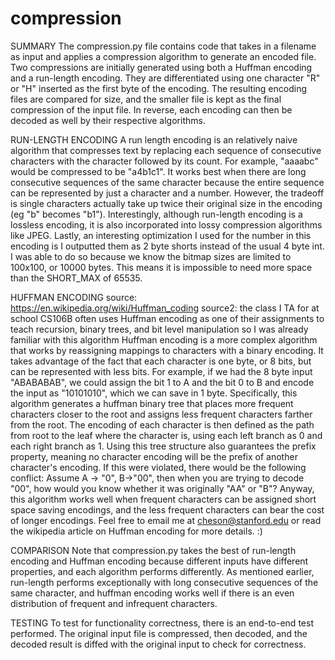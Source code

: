 # compression

SUMMARY
The compression.py file contains code that takes in a filename as input and applies a compression algorithm to generate an encoded file. Two compressions are initially generated using both a Huffman encoding and a run-length encoding. They are differentiated using one character "R" or "H" inserted as the first byte of the encoding. The resulting encoding files are compared for size, and the smaller file is kept as the final compression of the input file. In reverse, each encoding can then be decoded as well by their respective algorithms.

RUN-LENGTH ENCODING
A run length encoding is an relatively naive algorithm that compresses text by replacing each sequence of consecutive characters with the character followed by its count. For example, "aaaabc" would be compressed to be "a4b1c1". It works best when there are long consecutive sequences of the same character because the entire sequence can be represented by just a character and a number. However, the tradeoff is single characters actually take up twice their original size in the encoding (eg "b" becomes "b1"). 
Interestingly, although run-length encoding is a lossless encoding, it is also incorporated into lossy compression algorithms like JPEG. 
Lastly, an interesting optimization I used for the number in this encoding is I outputted them as 2 byte shorts instead of the usual 4 byte int. I was able to do so because we know the bitmap sizes are limited to 100x100, or 10000 bytes. This means it is impossible to need more space than the SHORT_MAX of 65535. 

HUFFMAN ENCODING
source: https://en.wikipedia.org/wiki/Huffman_coding
source2: the class I TA for at school CS106B often uses Huffman encoding as one of their assignments to teach recursion, binary trees, and bit level manipulation so I was already familiar with this algorithm
Huffman encoding is a more complex algorithm that works by reassigning mappings to characters with a binary encoding. It takes advantage of the fact that each character is one byte, or 8 bits, but can be represented with less bits. For example, if we had the 8 byte input "ABABABAB", we could assign the bit 1 to A and the bit 0 to B and encode the input as "10101010", which we can save in 1 byte.
Specifically, this algorithm generates a huffman binary tree that places more frequent characters closer to the root and assigns less frequent characters farther from the root. The encoding of each character is then defined as the path from root to the leaf where the character is, using each left branch as 0 and each right branch as 1. Using this tree structure also guarantees the prefix property, meaning no character encoding will be the prefix of another character's encoding. If this were violated, there would be the following conflict: 
Assume A -> "0", B->"00", then when you are trying to decode "00", how would you know whether it was originally "AA" or "B"?
Anyway, this algorithm works well when frequent characters can be assigned short space saving encodings, and the less frequent characters can bear the cost of longer encodings. Feel free to email me at cheson@stanford.edu or read the wikipedia article on Huffman encoding for more details. :)

COMPARISON
Note that compression.py takes the best of run-length encoding and Huffman encoding because different inputs have different properties, and each algorithm performs differently. As mentioned earlier, run-length performs exceptionally with long consecutive sequences of the same character, and huffman encoding works well if there is an even distribution of frequent and infrequent characters. 

TESTING
To test for functionality correctness, there is an end-to-end test performed. The original input file is compressed, then decoded, and the decoded result is diffed with the original input to check for correctness. 
